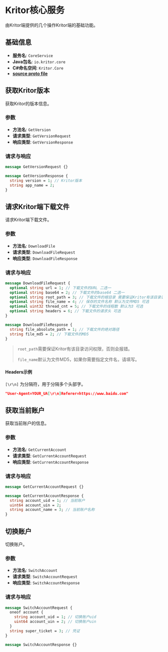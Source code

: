# Kritor核心服务

由Kritor端提供的几个操作Kritor端的基础功能。

## 基础信息

- **服务名**: `CoreService`
- **Java包名**: `io.kritor.core`
- **C#命名空间**: `Kritor.Core`
- **[source proto file](/protos/src/main/proto/kritor/core/core.proto)**

## 获取Kritor版本

获取Kritor的版本信息。

### 参数

- **方法名**: `GetVersion`
- **请求类型**: `GetVersionRequest`
- **响应类型**: `GetVersionResponse`

### 请求与响应

```protobuf
message GetVersionRequest {}

message GetVersionResponse {
  string version = 1; // Kritor版本
  string app_name = 2;
}
```

## 请求Kritor端下载文件

请求Kritor端下载文件。

### 参数

- **方法名**: `DownloadFile`
- **请求类型**: `DownloadFileRequest`
- **响应类型**: `DownloadFileResponse`

### 请求与响应

```protobuf
message DownloadFileRequest {
  optional string url = 1; // 下载文件的URL 二选一
  optional string base64 = 2; // 下载文件的base64 二选一
  optional string root_path = 3; // 下载文件的根目录 需要保证Kritor有该目录访问权限 可选
  optional string file_name = 4; // 保存的文件名称 默认为文件MD5 可选
  optional uint32 thread_cnt = 5; // 下载文件的线程数 默认为3 可选
  optional string headers = 6; // 下载文件的请求头 可选
}

message DownloadFileResponse {
  string file_absolute_path = 1; // 下载文件的绝对路径
  string file_md5 = 2; // 下载文件的MD5
}
```

> `root_path`需要保证Kritor有该目录访问权限，否则会报错。
> 
> `file_name`默认为文件MD5，如果你需要指定文件名，请填写。

#### Headers示例

`[\r\n]` 为分隔符，用于分隔多个头部字。

```json
"User-Agent=YOUR_UA[\r\n]Referer=https://www.baidu.com"
```

## 获取当前账户

获取当前账户的信息。

### 参数

- **方法名**: `GetCurrentAccount`
- **请求类型**: `GetCurrentAccountRequest`
- **响应类型**: `GetCurrentAccountResponse`

### 请求与响应

```protobuf
message GetCurrentAccountRequest {}

message GetCurrentAccountResponse {
  string account_uid = 1; // 当前账户
  uint64 account_uin = 2;
  string account_name = 3; // 当前账户名称
}
```

## 切换账户

切换账户。

### 参数

- **方法名**: `SwitchAccount`
- **请求类型**: `SwitchAccountRequest`
- **响应类型**: `SwitchAccountResponse`

### 请求与响应

```protobuf
message SwitchAccountRequest {
  oneof account {
    string account_uid = 1; // 切换账户uid
    uint64 account_uin = 2; // 切换账户uin
  }
  string super_ticket = 3; // 凭证
}

message SwitchAccountResponse {}
```

